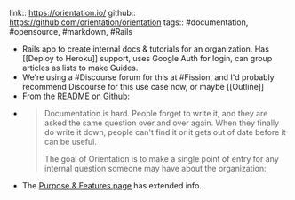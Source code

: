 link:: https://orientation.io/
github:: https://github.com/orientation/orientation
tags:: #documentation, #opensource, #markdown, #Rails

- Rails app to create internal docs & tutorials for an organization. Has [[Deploy to Heroku]] support, uses Google Auth for login, can group articles as lists to make Guides.
- We're using a #Discourse forum for this at #Fission, and I'd probably recommend Discourse for this use case now, or maybe [[Outline]]
- From the [README on Github](https://github.com/orientation/orientation):
- > Documentation is hard. People forget to write it, and they are asked the same question over and over again. When they finally do write it down, people can't find it or it gets out of date before it can be useful.
  >
  > The goal of Orientation is to make a single point of entry for any internal question someone may have about the organization:
- The [Purpose & Features page](https://github.com/orientation/orientation/blob/master/doc/FEATURES.md) has extended info.